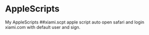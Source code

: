 # AppleScripts
My AppleScripts
##xiami.scpt
apple script auto open safari and login xiami.com with default user and sign.